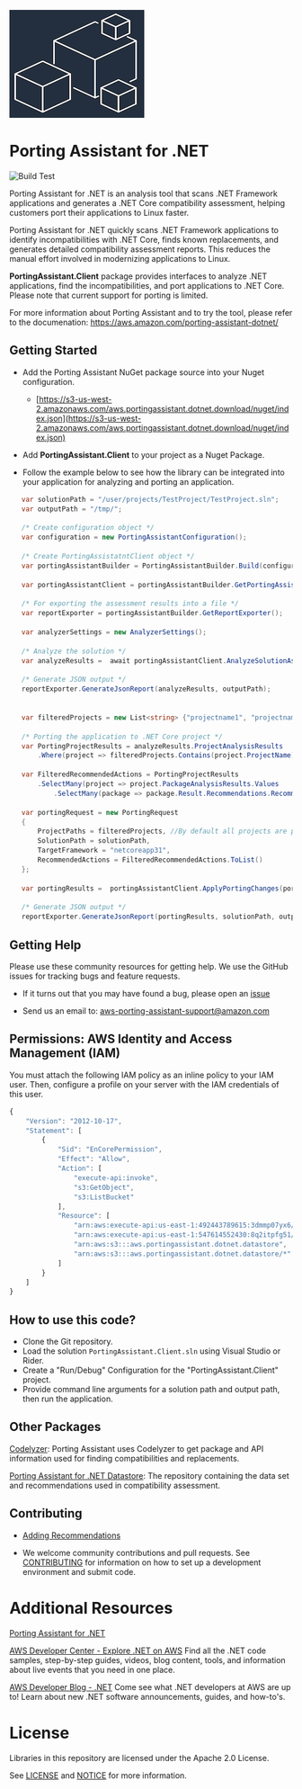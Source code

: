 ![Porting Assistant for .NET](./logo.png "Porting Assistant for .NET")

# Porting Assistant for .NET
![Build Test](https://github.com/aws/porting-assistant-dotnet-client/workflows/Build%20Test/badge.svg)
 
Porting Assistant for .NET is an analysis tool that scans .NET Framework applications and generates a .NET Core compatibility assessment, helping customers port their applications to Linux faster.
 
Porting Assistant for .NET quickly scans .NET Framework applications to identify incompatibilities with .NET Core, finds known replacements, and generates detailed compatibility assessment reports. This reduces the manual effort involved in modernizing applications to Linux.
 
**PortingAssistant.Client**  package provides interfaces to analyze .NET applications, find the incompatibilities, and port applications to .NET Core. Please note that current support for porting is limited.
 
For more information about Porting Assistant and to try the tool, please refer to the documenation: https://aws.amazon.com/porting-assistant-dotnet/

## Getting Started

* Add the Porting Assistant NuGet package source into your Nuget configuration. 
   * [https://s3-us-west-2.amazonaws.com/aws.portingassistant.dotnet.download/nuget/index.json](https://s3-us-west-2.amazonaws.com/aws.portingassistant.dotnet.download/nuget/index.json)
   
* Add **PortingAssistant.Client** to your project as a Nuget Package.

* Follow the example below to see how the library can be integrated into your application for analyzing and porting an application.

```csharp
   var solutionPath = "/user/projects/TestProject/TestProject.sln";
   var outputPath = "/tmp/";
   
   /* Create configuration object */
   var configuration = new PortingAssistantConfiguration();

   /* Create PortingAssistatntClient object */
   var portingAssistantBuilder = PortingAssistantBuilder.Build(configuration, logConfig => logConfig.AddConsole());

   var portingAssistantClient = portingAssistantBuilder.GetPortingAssistant();

   /* For exporting the assessment results into a file */
   var reportExporter = portingAssistantBuilder.GetReportExporter();

   var analyzerSettings = new AnalyzerSettings();

   /* Analyze the solution */
   var analyzeResults =  await portingAssistantClient.AnalyzeSolutionAsync(solutionPath, analyzerSettings);

   /* Generate JSON output */
   reportExporter.GenerateJsonReport(analyzeResults, outputPath);
   

   var filteredProjects = new List<string> {"projectname1", "projectname2"};

   /* Porting the application to .NET Core project */
   var PortingProjectResults = analyzeResults.ProjectAnalysisResults
       .Where(project => filteredProjects.Contains(project.ProjectName));

   var FilteredRecommendedActions = PortingProjectResults
       .SelectMany(project => project.PackageAnalysisResults.Values
           .SelectMany(package => package.Result.Recommendations.RecommendedActions));

   var portingRequest = new PortingRequest
   {
       ProjectPaths = filteredProjects, //By default all projects are ported
       SolutionPath = solutionPath,
       TargetFramework = "netcoreapp31",
       RecommendedActions = FilteredRecommendedActions.ToList()
   };

   var portingResults =  portingAssistantClient.ApplyPortingChanges(portingRequest);

   /* Generate JSON output */
   reportExporter.GenerateJsonReport(portingResults, solutionPath, outputPath);          
```

## Getting Help

Please use these community resources for getting help. We use the GitHub issues
for tracking bugs and feature requests.

* If it turns out that you may have found a bug,
  please open an [issue](https://github.com/aws/porting-assistant-dotnet-client/issues/new)
  
* Send us an email to: aws-porting-assistant-support@amazon.com
  
## Permissions: AWS Identity and Access Management (IAM)
 
You must attach the following IAM policy as an inline policy to your IAM user. Then, configure a profile on your server with the IAM credentials of this user.
 
 
```javascript
{
    "Version": "2012-10-17",
    "Statement": [
        {
            "Sid": "EnCorePermission",
            "Effect": "Allow",
            "Action": [
                "execute-api:invoke",
                "s3:GetObject",
                "s3:ListBucket"
            ],
            "Resource": [
                "arn:aws:execute-api:us-east-1:492443789615:3dmmp07yx6/*",
                "arn:aws:execute-api:us-east-1:547614552430:8q2itpfg51/*",
                "arn:aws:s3:::aws.portingassistant.dotnet.datastore",
                "arn:aws:s3:::aws.portingassistant.dotnet.datastore/*"
            ]
        }
    ]
}
```
## How to use this code?
* Clone the Git repository.
* Load the solution `PortingAssistant.Client.sln` using Visual Studio or Rider. 
* Create a "Run/Debug" Configuration for the "PortingAssistant.Client" project.
* Provide command line arguments for a solution path and output path, then run the application.

## Other Packages
[Codelyzer](https://github.com/aws/codelyzer): Porting Assistant uses Codelyzer to get package and API information used for finding compatibilities and replacements.

[Porting Assistant for .NET Datastore](https://github.com/aws/porting-assistant-dotnet-datastore): The repository containing the data set and recommendations used in compatibility assessment.


## Contributing
* [Adding Recommendations](https://github.com/aws/porting-assistant-dotnet-datastore/blob/master/RECOMMENDATIONS.md)

* We welcome community contributions and pull requests. See
[CONTRIBUTING](./CONTRIBUTING.md) for information on how to set up a development
environment and submit code.

# Additional Resources
 
[Porting Assistant for .NET](https://docs.aws.amazon.com/portingassistant/index.html)
 
[AWS Developer Center - Explore .NET on AWS](https://aws.amazon.com/developer/language/net/)
Find all the .NET code samples, step-by-step guides, videos, blog content, tools, and information about live events that you need in one place.
 
[AWS Developer Blog - .NET](https://aws.amazon.com/blogs/developer/category/programing-language/dot-net/)
Come see what .NET developers at AWS are up to!  Learn about new .NET software announcements, guides, and how-to's.


# License

Libraries in this repository are licensed under the Apache 2.0 License.

See [LICENSE](./LICENSE) and [NOTICE](./NOTICE) for more information.  

